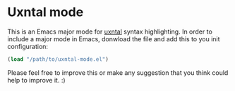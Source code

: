 # Uxntal mode

This is an Emacs major mode for [uxntal](https://wiki.xxiivv.com/site/uxntal.html) syntax highlighting. In order to include a major mode in Emacs, donwload the file and add this to you init configuration:

```lisp
(load "/path/to/uxntal-mode.el") 
```

Please feel free to improve this or make any suggestion that you think could help to improve it. :)
